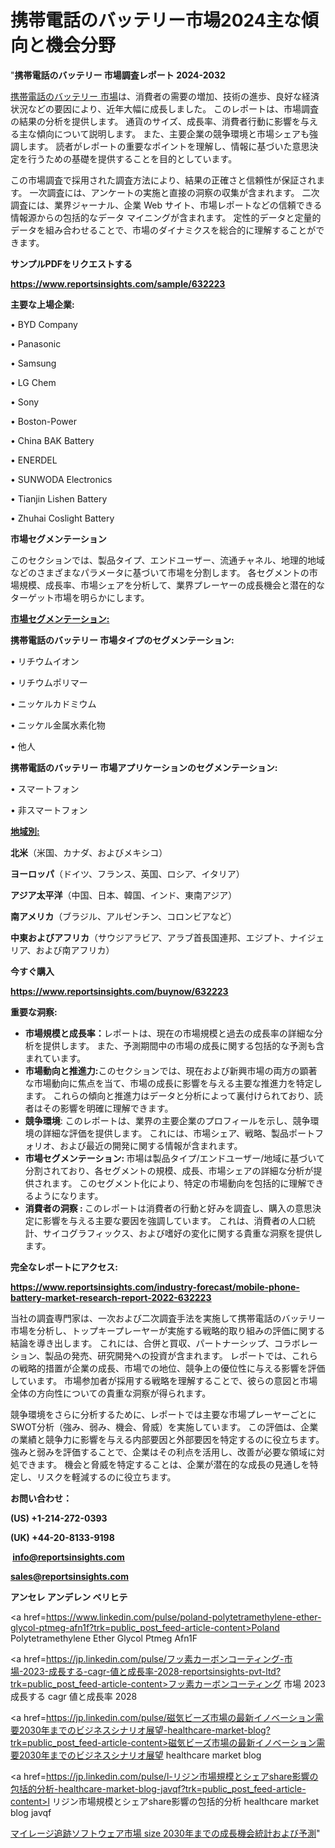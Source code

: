 # 携帯電話のバッテリー市場2024主な傾向と機会分野

"<strong>携帯電話のバッテリー 市場調査レポート 2024-2032</strong>

<a href=https://www.reportsinsights.com/sample/632223>携帯電話のバッテリー 市場</a>は、消費者の需要の増加、技術の進歩、良好な経済状況などの要因により、近年大幅に成長しました。 このレポートは、市場調査の結果の分析を提供します。 通貨のサイズ、成長率、消費者行動に影響を与える主な傾向について説明します。 また、主要企業の競争環境と市場シェアも強調します。 読者がレポートの重要なポイントを理解し、情報に基づいた意思決定を行うための基礎を提供することを目的としています。

この市場調査で採用された調査方法により、結果の正確さと信頼性が保証されます。 一次調査には、アンケートの実施と直接の洞察の収集が含まれます。 二次調査には、業界ジャーナル、企業 Web サイト、市場レポートなどの信頼できる情報源からの包括的なデータ マイニングが含まれます。 定性的データと定量的データを組み合わせることで、市場のダイナミクスを総合的に理解することができます。

<strong><b>サンプルPDFをリクエストする</b></strong>

<a href=https://www.reportsinsights.com/sample/632223><strong><u>https://www.reportsinsights.com/sample/632223</u></strong></a>

<strong>主要な上場企業:</strong>

• BYD Company

• Panasonic

• Samsung

• LG Chem

• Sony

• Boston-Power

• China BAK Battery

• ENERDEL

• SUNWODA Electronics

• Tianjin Lishen Battery

• Zhuhai Coslight Battery

<strong>市場セグメンテーション</strong>

このセクションでは、製品タイプ、エンドユーザー、流通チャネル、地理的地域などのさまざまなパラメータに基づいて市場を分割します。 各セグメントの市場規模、成長率、市場シェアを分析して、業界プレーヤーの成長機会と潜在的なターゲット市場を明らかにします。

<strong><u>市場セグメンテーション</u></strong><strong><u>:</u></strong>

<strong>携帯電話のバッテリー 市場タイプのセグメンテーション:</strong>

• リチウムイオン

• リチウムポリマー

• ニッケルカドミウム

• ニッケル金属水素化物

• 他人

<strong>携帯電話のバッテリー 市場アプリケーションのセグメンテーション:</strong>

• スマートフォン

• 非スマートフォン

<strong><u>地域別</u></strong><strong><u>:</u></strong>

<strong>北米</strong>（米国、カナダ、およびメキシコ）

<strong>ヨーロッパ</strong>（ドイツ、フランス、英国、ロシア、イタリア）

<strong>アジア太平洋</strong>（中国、日本、韓国、インド、東南アジア）

<strong>南アメリカ</strong>（ブラジル、アルゼンチン、コロンビアなど）

<strong>中東およびアフリカ</strong>（サウジアラビア、アラブ首長国連邦、エジプト、ナイジェリア、および南アフリカ）

<strong>今すぐ購入</strong>

<a href=https://www.reportsinsights.com/buynow/632223><strong><u>https://www.reportsinsights.com/buynow/632223</u></strong></a>

<strong>重要な洞察:</strong>
<ul>
  <li><strong>市場規模と成長率：</strong>レポートは、現在の市場規模と過去の成長率の詳細な分析を提供します。 また、予測期間中の市場の成長に関する包括的な予測も含まれています。</li>
  <li><strong>市場動向と推進力:</strong>このセクションでは、現在および新興市場の両方の顕著な市場動向に焦点を当て、市場の成長に影響を与える主要な推進力を特定します。 これらの傾向と推進力はデータと分析によって裏付けられており、読者はその影響を明確に理解できます。</li>
  <li><strong>競争環境</strong>: このレポートは、業界の主要企業のプロフィールを示し、競争環境の詳細な評価を提供します。 これには、市場シェア、戦略、製品ポートフォリオ、および最近の開発に関する情報が含まれます。</li>
  <li><strong>市場セグメンテーション: </strong>市場は製品タイプ/エンドユーザー/地域に基づいて分割されており、各セグメントの規模、成長、市場シェアの詳細な分析が提供されます。 このセグメント化により、特定の市場動向を包括的に理解できるようになります。</li>
  <li><strong>消費者の洞察 : </strong>このレポートは消費者の行動と好みを調査し、購入の意思決定に影響を与える主要な要因を強調しています。 これは、消費者の人口統計、サイコグラフィックス、および嗜好の変化に関する貴重な洞察を提供します。</li>
</ul>
<strong>完全なレポートにアクセス:</strong>

<a href=https://www.reportsinsights.com/industry-forecast/mobile-phone-battery-market-research-report-2022-632223><strong><u><b>https://www.reportsinsights.com/industry-forecast/mobile-phone-battery-market-research-report-2022-632223</b></u></strong></a>

当社の調査専門家は、一次および二次調査手法を実施して携帯電話のバッテリー市場を分析し、トップキープレーヤーが実施する戦略的取り組みの評価に関する結論を導き出します。 これには、合併と買収、パートナーシップ、コラボレーション、製品の発売、研究開発への投資が含まれます。 レポートでは、これらの戦略的措置が企業の成長、市場での地位、競争上の優位性に与える影響を評価しています。 市場参加者が採用する戦略を理解することで、彼らの意図と市場全体の方向性についての貴重な洞察が得られます。

競争環境をさらに分析するために、レポートでは主要な市場プレーヤーごとにSWOT分析（強み、弱み、機会、脅威）を実施しています。 この評価は、企業の業績と競争力に影響を与える内部要因と外部要因を特定するのに役立ちます。 強みと弱みを評価することで、企業はその利点を活用し、改善が必要な領域に対処できます。 機会と脅威を特定することは、企業が潜在的な成長の見通しを特定し、リスクを軽減するのに役立ちます。

<strong>お問い合わせ：</strong>

<strong>(US) +1-214-272-0393</strong>

<strong>(UK) +44-20-8133-9198</strong>

<strong> </strong><a href=info@reportsinsights.com><strong><u>info@reportsinsights.com</u></strong></a>

<a href=sales@reportsinsights.com><strong><u>sales@reportsinsights.com</u></strong></a>

<strong>アンセレ アンデレン ベリヒテ</strong>

<a href=https://www.linkedin.com/pulse/poland-polytetramethylene-ether-glycol-ptmeg-afn1f?trk=public_post_feed-article-content>Poland Polytetramethylene Ether Glycol Ptmeg Afn1F</a>

<a href=https://jp.linkedin.com/pulse/フッ素カーボンコーティング-市場-2023-成長する-cagr-値と成長率-2028-reportsinsights-pvt-ltd?trk=public_post_feed-article-content>フッ素カーボンコーティング 市場 2023 成長する cagr 値と成長率 2028</a>

<a href=https://jp.linkedin.com/pulse/磁気ビーズ市場の最新イノベーション需要2030年までのビジネスシナリオ展望-healthcare-market-blog?trk=public_post_feed-article-content>磁気ビーズ市場の最新イノベーション需要2030年までのビジネスシナリオ展望 healthcare market blog</a>

<a href=https://jp.linkedin.com/pulse/l-リジン市場規模とシェアshare影響の包括的分析-healthcare-market-blog-javqf?trk=public_post_feed-article-content>l リジン市場規模とシェアshare影響の包括的分析 healthcare market blog javqf</a>

<a href=https://www.linkedin.com/pulse/マイレージ追跡ソフトウェア市場-size-2030年までの成長機会統計および予測-tribunal-analytics-360-slaqf/>マイレージ追跡ソフトウェア市場 size 2030年までの成長機会統計および予測</a>"
